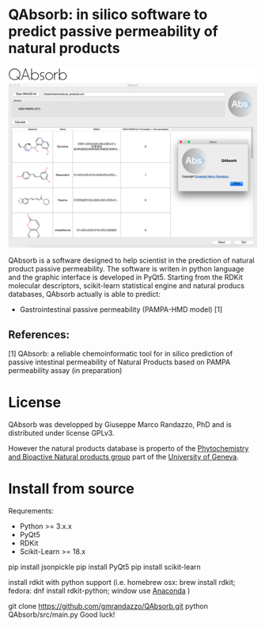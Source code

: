 # QAbsorb: in silico software to predict passive permeability of natural products

![Screenshot](QAbsorb.png)

QAbsorb is a software designed to help scientist in the prediction of natural product passive permeability.
The software is writen in python language and the graphic interface is developed in PyQt5.
Starting from the RDKit molecular descriptors, scikit-learn statistical engine and natural producs databases,
QAbsorb actually is able to predict:

- Gastrointestinal passive permeability (PAMPA-HMD model) [1]

References:
-----------
[1] QAbsorb: a reliable chemoinformatic tool for in silico prediction of passive intestinal permeability of Natural Products  based on PAMPA permeability assay (in preparation)


License
=======
QAbsorb was developped by Giuseppe Marco Randazzo, PhD and is distributed under license GPLv3.

However the natural products database is properto of the
[Phytochemistry and Bioactive Natural products group](http://www.unige.ch/sciences/pharm/fasie/index.html)
part of the [University of Geneva](https://epgl.unige.ch/epgl/index.php).

Install from source
===================

Requrements:
- Python >= 3.x.x
- PyQt5
- RDKit
- Scikit-Learn >= 18.x

pip install jsonpickle
pip install PyQt5
pip install scikit-learn

install rdkit with python support (i.e. homebrew osx: brew install rdkit; fedora: dnf install rdkit-python; window use [Anaconda](https://docs.continuum.io/anaconda/install.html) ) 

git clone https://github.com/gmrandazzo/QAbsorb.git
python QAbsorb/src/main.py
Good luck!

<!--
Create OSX DMG installer
===================

- Install locally RDKit
- Go to "src" directory:
- pip3 install virtualenv
- virtualenv venv
- . venv/bin/activate
- pip install py2app
- pip install pyqt5
- pip install scikit-learn
- pip install matplotlib
- pip install scipy
- copy rdkit sites packages to the virtual environment: cp -r /usr/local/Cellar/rdkit/2017.03.3/lib/python3.6/site-packages/rdkit venv/lib/python3.6/site-packages/
- Run python setup.py py2app -q
- search in ../dist if a QAbsorb.app was created
- deactivate
- npm install -g appdmg
- appdmg spec.json resources/QAbsorb-OSX-x86_64.dmg

Done!

-->


